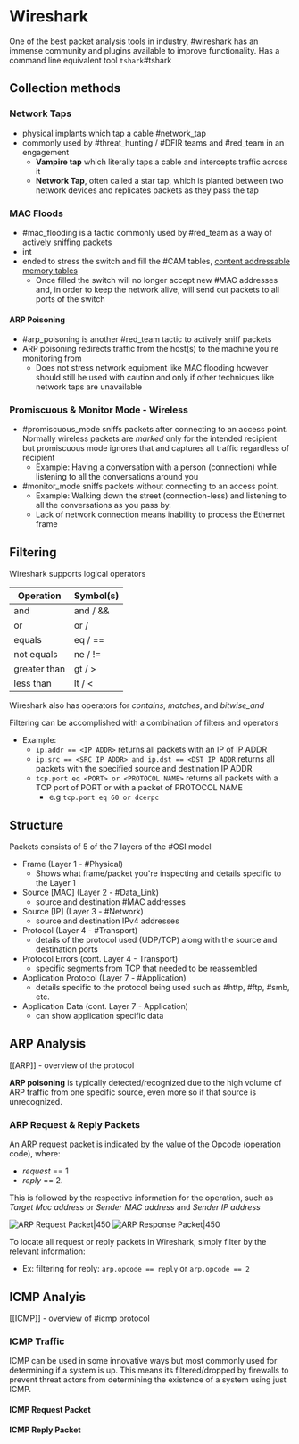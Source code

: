 # Wireshark
One of the best packet analysis tools in industry, #wireshark has an immense community and plugins available to improve functionality.
Has a command line equivalent tool `tshark`#tshark

## Collection methods
### Network Taps
- physical implants which tap a cable #network_tap
- commonly used by #threat_hunting / #DFIR teams and #red_team in an engagement
	- **Vampire tap** which literally taps a cable and intercepts traffic across it
	- **Network Tap**, often called a star tap, which is planted between two network devices and replicates packets as they pass the tap

### MAC Floods
- #mac_flooding is a tactic commonly used by #red_team as a way of actively sniffing packets
- int
- ended to stress the switch and fill the #CAM tables, [content addressable memory tables](https://packet6.com/cam-table-fundamental-switch-operations/)
	- Once filled the switch will no longer accept new #MAC addresses and, in order to keep the network alive, will send out packets to all ports of the switch

#### ARP Poisoning
- #arp_poisoning is another #red_team tactic to actively sniff packets
- ARP poisoning redirects traffic from the host(s) to the  machine you're monitoring from
	- Does not stress network equipment like MAC flooding however should still be used with caution and only if other techniques like network taps are unavailable

### Promiscuous & Monitor Mode - Wireless
- #promiscuous_mode sniffs packets after connecting to an access point. Normally wireless packets are *marked* only for the intended recipient but promiscuous mode ignores that and captures all traffic regardless of recipient
	- Example: Having a conversation with a person (connection) while listening to all the conversations around you
- #monitor_mode sniffs packets without connecting to an access point.
	- Example: Walking down the street (connection-less) and listening to all the conversations as you pass by.
	- Lack of network connection means inability to process the Ethernet frame

## Filtering
Wireshark supports logical operators

Operation | Symbol(s)
------------ | ------------
and | and / &&
or | or / ||
equals | eq / ==
not equals | ne / !=
greater than | gt / >
less than | lt / <

Wireshark also has operators for *contains*, *matches*, and *bitwise_and*

Filtering can be accomplished with a combination of filters and operators
- Example:
	- `ip.addr == <IP ADDR>` returns all packets with an IP of IP ADDR
	- `ip.src == <SRC IP ADDR> and ip.dst == <DST IP ADDR` returns all packets with the specified source and destination IP ADDR
	- `tcp.port eq <PORT> or <PROTOCOL NAME>` returns all packets with a TCP port of PORT or with a packet of PROTOCOL NAME
		- e.g `tcp.port eq 60 or dcerpc`

## Structure
Packets consists of 5 of the 7 layers of the #OSI model
- Frame (Layer 1 - #Physical)
	- Shows what frame/packet you're inspecting and details specific to the Layer 1
-  Source \[MAC\] (Layer 2 - #Data_Link)
	-  source and destination #MAC addresses
-  Source \[IP\] (Layer 3 - #Network)
	-  source and destination IPv4 addresses
-  Protocol (Layer 4 - #Transport)
	-  details of the protocol used (UDP/TCP) along with the source and destination ports
-  Protocol Errors (cont. Layer 4 - Transport)
	-  specific segments from TCP that needed to be reassembled 
-  Application Protocol (Layer 7 - #Application)
	-  details specific to the protocol being used such as #http, #ftp, #smb, etc.
-  Application Data (cont. Layer 7 - Application)
	-  can show application specific data

## ARP Analysis
[[ARP]] - overview of the protocol

**ARP poisoning** is typically detected/recognized due to the high volume of ARP traffic from one specific source, even more so if that source is unrecognized. 

### ARP Request & Reply Packets
An ARP request packet is indicated by the value of the Opcode (operation code), where:
- *request* == 1
- *reply* == 2.

This is followed by the respective information for the operation, such as *Target Mac address* or *Sender MAC address* and *Sender IP address*

![ARP Request Packet|450](https://i.imgur.com/2NqTPz1.png)  ![ARP Response Packet|450](https://i.imgur.com/qnZyTVB.png)

To locate all request or reply packets in Wireshark, simply filter by the relevant information:
- Ex: filtering for reply:  `arp.opcode == reply` or `arp.opcode == 2`


## ICMP Analyis
[[ICMP]] - overview of #icmp protocol

### ICMP Traffic
ICMP can be used in some innovative ways but most commonly used for determining if a system is up. This means its filtered/dropped by firewalls to prevent threat actors from determining the existence of a system using just ICMP.

#### ICMP Request Packet

#### ICMP Reply Packet

